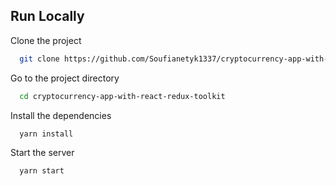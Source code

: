 ## Run Locally

Clone the project

```bash
  git clone https://github.com/Soufianetyk1337/cryptocurrency-app-with-react-redux-toolkit.git 
```
Go to the project directory

```bash
  cd cryptocurrency-app-with-react-redux-toolkit
```
Install the dependencies
```bash
  yarn install 
```

Start the server

```bash
  yarn start 
```

